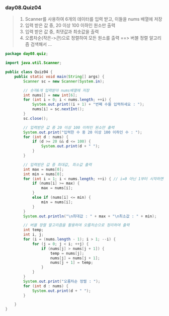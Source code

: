 ### day08.Quiz04
> 1. Scanner를 사용하여 6개의 데이터를 입력 받고, 이들을 nums 배열에 저장
> 2. 입력 받은 값 중, 20 이상 100 이하인 원소만 출력
> 3. 입력 받은 값 중, 최댓값과 최솟값을 출력
> 4. 오름차순(작은->큰)으로 정렬하여 모든 원소를 출력  ==> 버블 정렬 알고리즘 검색해서 ... 


```java
package day08.quiz;

import java.util.Scanner;

public class Quiz04 {
	public static void main(String[] args) {
		Scanner sc = new Scanner(System.in);

		// 숫자6개 입력받아 nums배열에 저장
		int nums[] = new int[6];
		for (int i = 0; i < nums.length; ++i) {
			System.out.print((i + 1) + "번째 수를 입력하세요 : ");
			nums[i] = sc.nextInt();
		}
		sc.close();

		// 입력받은 값 중 20 이상 100 이하인 원소만 출력
		System.out.print("입력한 수 중 20 이상 100 이하인 수 : ");
		for (int d : nums) {
			if (d >= 20 && d <= 100) {
				System.out.print(d + " ");
			}
		}

		// 입력받은 값 중 최대값, 최소값 출력
		int max = nums[0];
		int min = nums[0];
		for (int i = 1; i < nums.length; ++i) { // i=0 아닌 1부터 시작하면 연산횟수 감소
			if (nums[i] >= max) {
				max = nums[i];
			}
			else if (nums[i] <= min) {
				min = nums[i];
			}
		}
		System.out.println("\n최대값 : " + max + "\n최소값 : " + min);

		// 버블 정렬 알고리즘을 활용하여 오름차순으로 정리하여 출력
		int temp;
		int i, j;
		for (i = (nums.length - 1); i > 1; --i) {
			for (j = 0; j < i; ++j) {
				if (nums[j] > nums[j + 1]) {
					temp = nums[j];
					nums[j] = nums[j + 1];
					nums[j + 1] = temp;
				}
			}
		}
		System.out.print("오름차순 정렬 : ");
		for (int d : nums) {
			System.out.print(d + " ");
		}

	}
}
```
